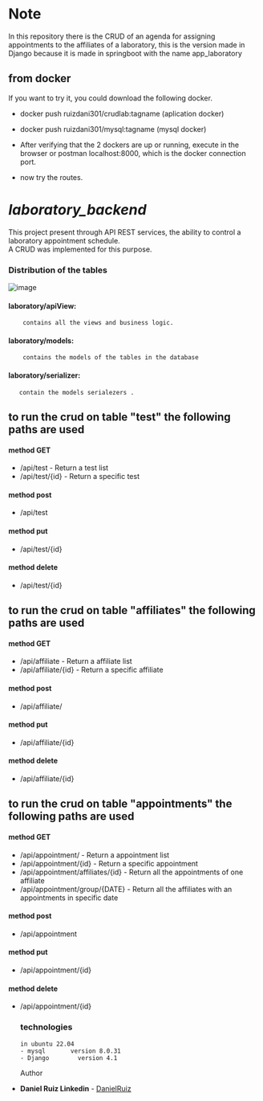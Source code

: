 # Note
In this repository there is the CRUD of an agenda for assigning appointments to the affiliates of a laboratory, this is the version made in Django because it is made in springboot with the name app_laboratory

## from docker 

If you want to try it, you could download the following docker.

- docker push ruizdani301/crudlab:tagname (aplication docker)
- docker push ruizdani301/mysql:tagname (mysql docker)

- After verifying that the 2 dockers are up or running, execute in the browser or postman  localhost:8000, which is the docker connection port.

- now try the routes.

# ***laboratory_backend***
  This project present through API REST services, the ability to control a laboratory appointment schedule.  
  A CRUD was implemented for this purpose.
  
  ### Distribution of the tables
![image](https://user-images.githubusercontent.com/81341089/205459243-f827dc83-cfbb-4451-bd80-de46482c7739.png)

 
   #### laboratory/apiView:
        contains all the views and business logic.

   #### laboratory/models:
        contains the models of the tables in the database
    
   #### laboratory/serializer:
       contain the models serialezers .
       
   ## to run the crud on table "test" the following paths are used
#### method GET
- /api/test - Return a test list
- /api/test/{id} - Return a specific test
#### method post
- /api/test
#### method put
- /api/test/{id}
#### method delete
- /api/test/{id}

 ## to run the crud on table "affiliates" the following paths are used
#### method GET
- /api/affiliate -  Return a affiliate list
- /api/affiliate/{id} -  Return a specific affiliate
#### method post
- /api/affiliate/
#### method put
- /api/affiliate/{id}
#### method delete
- /api/affiliate/{id}

 ## to run the crud on table "appointments" the following paths are used
#### method GET
- /api/appointment/ -  Return a appointment list 
- /api/appointment/{id} - Return a specific appointment
- /api/appointment/affiliates/{id} - Return all the appointments of one affiliate 
- /api/appointment/group/{DATE} - Return all the affiliates with an appointments in specific date
#### method post
- /api/appointment
#### method put
- /api/appointment/{id}
#### method delete
- /api/appointment/{id}
      
  ### technologies
      in ubuntu 22.04
      - mysql       version 8.0.31
      - Django        version 4.1
      
    
  Author

* **Daniel Ruiz Linkedin** - [DanielRuiz](https://www.linkedin.com/in/daniel-ruiz)
